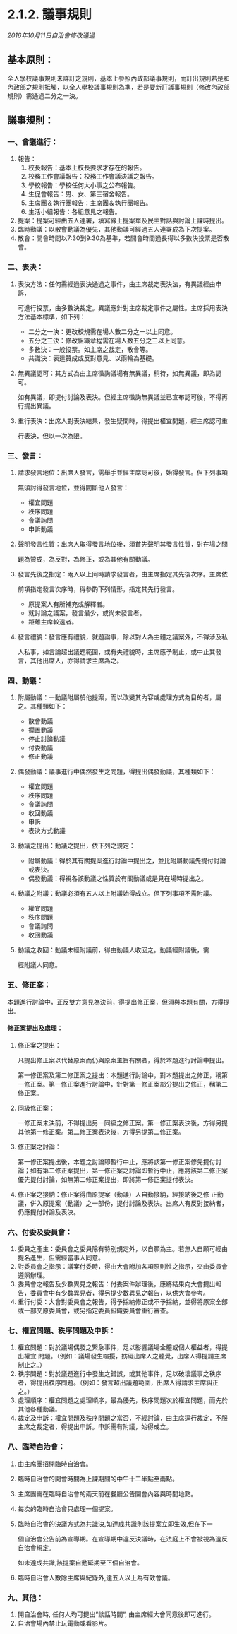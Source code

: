 # 2.1.2. 議事規則

_2016年10月11日自治會修改通過_

## 基本原則：

全人學校議事規則未詳訂之規則，基本上參照內政部議事規則，而訂出規則若是和內政部之規則抵觸，以全人學校議事規則為準，若是要新訂議事規則（修改內政部規則）需通過二分之一決。

## 議事規則：

### 一、會議進行：

1. 報告：
   1. 校長報告：基本上校長要求才存在的報告。
   2. 校務工作會議報告：校務工作會議決議之報告。
   3. 學校報告：學校任何大小事之公布報告。
   4. 生促會報告：男、女、第三宿舍報告。
   5. 主席團＆執行團報告：主席團＆執行團報告。
   6. 生活小組報告：各組意見之報告。
2. 提案：提案可經由五人連署，填寫線上提案單及民主對話與討論上課時提出。
3. 臨時動議：以散會動議為優先，其他動議可經過五人連署成為下次提案。
4. 散會：開會時間以7:30到9:30為基準，若開會時間過長得以多數決投票是否散會。

### 二、表決：

1. 表決方法：任何需經過表決通過之事件，由主席裁定表決法，有異議經由申訴，

   可進行投票，由多數決裁定。異議應針對主席裁定事件之屬性。主席採用表決方法基本標準，如下列：

   * 二分之一決：更改校規需在場人數二分之一以上同意。
   * 五分之三決：修改組織章程需在場人數五分之三以上同意。
   * 多數決：一般投票。如主席之裁定，散會等。
   * 共識決：表達贊成或反對意見、以兩輪為基礎。

2. 無異議認可：其方式為由主席徵詢議場有無異議，稍待，如無異議，即為認可。

   如有異議，即提付討論及表決。但經主席徵詢無異議並已宣布認可後，不得再行提出異議。

3. 重行表決：出席人對表決結果，發生疑問時，得提出權宜問題，經主席認可重

   行表決，但以一次為限。

### 三、發言：

1. 請求發言地位：出席人發言，需舉手並經主席認可後，始得發言。但下列事項

   無須討得發言地位，並得間斷他人發言：

   * 權宜問題
   * 秩序問題
   * 會議詢問
   * 申訴動議

2. 聲明發言性質：出席人取得發言地位後，須首先聲明其發言性質，對在場之問

   題為贊成，為反對，為修正，或為其他有關動議。

3. 發言先後之指定：兩人以上同時請求發言者，由主席指定其先後次序。主席依

   前項指定發言次序時，得參酌下列情形，指定其先行發言。

   * 原提案人有所補充或解釋者。
   * 就討論之議案，發言最少，或尚未發言者。
   * 距離主席較遠者。

4. 發言禮貌：發言應有禮貌，就題論事，除以對人為主體之議案外，不得涉及私

   人私事，如言論超出議題範圍，或有失禮貌時，主席應予制止，或中止其發言，其他出席人，亦得請求主席為之。

### 四、動議：

1. 附屬動議：一動議附屬於他提案，而以改變其內容或處理方式為目的者，屬之。其種類如下：
   * 散會動議
   * 擱置動議
   * 停止討論動議
   * 付委動議
   * 修正動議
2. 偶發動議：議事進行中偶然發生之問題，得提出偶發動議，其種類如下：
   * 權宜問題
   * 秩序問題
   * 會議詢問
   * 收回動議
   * 申訴
   * 表決方式動議
3. 動議之提出：動議之提出，依下列之規定：
   * 附屬動議：得於其有關提案進行討論中提出之，並比附屬動議先提付討論或表決。
   * 偶發動議：得視各該動議之性質於有關動議或是見在場時提出之。
4. 動議之附議：動議必須有五人以上附議始得成立。但下列事項不需附議。
   * 權宜問題
   * 秩序問題
   * 會議詢問
   * 收回動議
5. 動議之收回：動議未經附議前，得由動議人收回之。動議經附議後，需

   經附議人同意。

### 五、修正案：

本題進行討論中，正反雙方意見為決前，得提出修正案，但須與本題有關，方得提出。

#### 修正案提出及處理：

1. 修正案之提出：

   凡提出修正案以代替原案而仍與原案主旨有關者，得於本題進行討論中提出。

   第一修正案及第二修正案之提出：本題進行討論中，對本題提出之修正，稱第一修正案。第一修正案進行討論中，針對第一修正案部分提出之修正，稱第二修正案。

2. 同級修正案：

   一修正案未決前，不得提出另一同級之修正案。第一修正案表決後，方得另提其他第一修正案。第二修正案表決後，方得另提第二修正案。

3. 修正案之討論：

   第一修正案提出後，本題之討論即暫行中止，應將該第一修正案修先提付討論；如有第二修正案提出，第一修正案之討論即暫行中止，應將該第二修正案優先提付討論，如無第二修正案提出，即將第一修正案提付表決。

4. 修正案之接納：修正案得由原提案（動議）人自動接納，經接納後之修                 正動議，併入原提案（動議）之一部份，提付討論及表決。出席人有反對接納者，仍應提付討論及表決。

### 六、付委及委員會：

1. 委員之產生：委員會之委員除有特別規定外，以自願為主。若無人自願可經由提名產生，但需經當事人同意。
2. 對委員會之指示：議案付委時，得由大會附加各項原則性之指示，交由委員會遵照辦理。
3. 委員會之報告及少數異見之報告：付委案件辦理後，應將結果向大會提出報告，委員會中有少數異見者，得另提少數異見之報告，以供大會參考。
4. 重行付委：大會對委員會之報告，得予採納修正或不予採納，並得將原案全部或一部交原委員會，或另指定委員組織委員會重行審查。

### 七、權宜問題、秩序問題及申訴：

1. 權宜問題：對於議場偶發之緊急事件，足以影響議場全體或個人權益者，得提出權宜   問題。（例如：議場發生喧擾，妨礙出席人之聽覺，出席人得提請主席制止之。）
2. 秩序問題：對於議題進行中發生之錯誤，或其他事件，足以破壞議事之秩序者，得提出秩序問題。（例如：發言超出議題範圍，出席人得請求主席糾正之。）
3. 處理順序：權宜問題之處理順序，最為優先，秩序問題次於權宜問題，而先於其他各種動議。
4. 裁定及申訴：權宜問題及秩序問題之當否，不經討論，由主席逕行裁定，不服主席之裁定者，得提出申訴。申訴需有附議，始得成立。

### 八、臨時自治會：

1. 由主席團招開臨時自治會。
2. 臨時自治會的開會時間為上課期間的中午十二半點至兩點。
3. 主席團需在臨時自治會的兩天前在餐廳公告開會內容與時間地點。
4. 每次的臨時自治會只處理一個提案。
5. 臨時自治會的決議方式為共識決,如達成共識則該提案立即生效,但在下一

   個自治會公告前為宣導期。在宣導期中違反決議時，在法庭上不會被視為違反自治會規定。

   如未達成共識,該提案自動延期至下個自治會。

6. 臨時自治會人數除主席與紀錄外,達五人以上為有效會議。

### 九、其他：

1. 開自治會時, 任何人均可提出”談話時間”, 由主席經大會同意後即可進行。
2. 自治會場內禁止玩電動或看影片。

